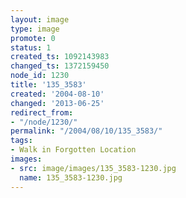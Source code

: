 ```yaml
---
layout: image
type: image
promote: 0
status: 1
created_ts: 1092143983
changed_ts: 1372159450
node_id: 1230
title: '135_3583'
created: '2004-08-10'
changed: '2013-06-25'
redirect_from:
- "/node/1230/"
permalink: "/2004/08/10/135_3583/"
tags:
- Walk in Forgotten Location
images:
- src: image/images/135_3583-1230.jpg
  name: 135_3583-1230.jpg
---
```


